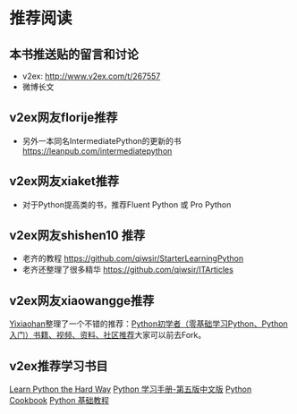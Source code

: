 # 推荐阅读

## 本书推送贴的留言和讨论
- v2ex: http://www.v2ex.com/t/267557
- 微博长文

## v2ex网友florije推荐
- 另外一本同名IntermediatePython的更新的书  https://leanpub.com/intermediatepython

## v2ex网友xiaket推荐
- 对于Python提高类的书，推荐Fluent Python 或 Pro Python

## v2ex网友shishen10 推荐
- 老齐的教程 https://github.com/qiwsir/StarterLearningPython
- 老齐还整理了很多精华 https://github.com/qiwsir/ITArticles

## v2ex网友xiaowangge推荐
[Yixiaohan](https://github.com/Yixiaohan)整理了一个不错的推荐：[Python初学者（零基础学习Python、Python入门）书籍、视频、资料、社区推荐](https://github.com/Yixiaohan/codeparkshare)大家可以前去Fork。

## v2ex推荐学习书目

[Learn Python the Hard Way](http://learn-python-the-hard-way-zh_cn-translation.readthedocs.org/en/1.0/)
[Python 学习手册-第五版中文版](https://www.gitbook.com/book/yulongjun/learning-python-in-chinese/details) 
[Python Cookbook](http://python3-cookbook.readthedocs.org/zh_CN/latest/)
[Python 基础教程](https://book.douban.com/subject/4866934/)
